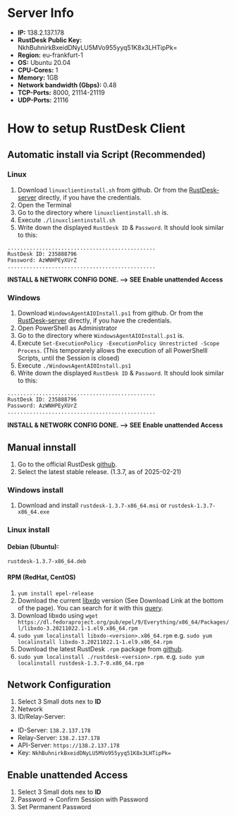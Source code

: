 # Server Info
- **IP:** 138.2.137.178
- **RustDesk Public Key:** NkhBuhnirkBxeidDNyLU5MVo955yyq51K8x3LHTipPk=
- **Region:** eu-frankfurt-1
- **OS:** Ubuntu 20.04
- **CPU-Cores:** 1
- **Memory:** 1GB
- **Network bandwidth (Gbps):** 0.48
- **TCP-Ports:** 8000, 21114-21119
- **UDP-Ports:** 21116

# How to setup RustDesk Client
## Automatic install via Script (Recommended)
### Linux
1. Download `linuxclientinstall.sh` from github. Or from the [RustDesk-server](http://138.2.137.178:8000) directly, if you have the credentials.
2. Open the Terminal
3. Go to the directory where `linuxclientinstall.sh` is.
4. Execute `./linuxclientinstall.sh`
5. Write down the displayed `RustDesk ID` & `Password`.
It should look similar to this:
```
...............................................
RustDesk ID: 235888796
Password: AzWNHPEyXUrZ
...............................................
```

**INSTALL & NETWORK CONFIG DONE. --> SEE Enable unattended Access**


### Windows
1. Download `WindowsAgentAIOInstall.ps1` from github. Or from the [RustDesk-server](http://138.2.137.178:8000) directly, if you have the credentials.
2. Open PowerShell as Administrator
3. Go to the directory where `WindowsAgentAIOInstall.ps1` is.
4. Execute `Set-ExecutionPolicy -ExecutionPolicy Unrestricted -Scope Process`. (This temporarely allows the execution of all PowerShelll Scripts, until the Session is closed)
5. Execute `./WindowsAgentAIOInstall.ps1`
6. Write down the displayed `RustDesk ID` & `Password`.
It should look similar to this:
```
...............................................
RustDesk ID: 235888796
Password: AzWNHPEyXUrZ
...............................................
```

**INSTALL & NETWORK CONFIG DONE. --> SEE Enable unattended Access**

## Manual innstall 
1. Go to the official RustDesk [github](https://github.com/rustdesk/rustdesk/releases). 
2. Select the latest stable release. (1.3.7, as of 2025-02-21)

### Windows install
1. Download and install `rustdesk-1.3.7-x86_64.msi` or ` rustdesk-1.3.7-x86_64.exe `
### Linux install
#### Debian (Ubuntu): 
`rustdesk-1.3.7-x86_64.deb`
#### RPM (RedHat, CentOS)

1. `yum install epel-release`
2. Download the current [libxdo](https://rhel.pkgs.org/9/epel-x86_64/libxdo-3.20211022.1-1.el9.x86_64.rpm.html) version (See Download Link at the bottom of the page). You can search for it with this [query](https://pkgs.org/search/?q=libxdo).
3. Download libxdo using `wget https://dl.fedoraproject.org/pub/epel/9/Everything/x86_64/Packages/l/libxdo-3.20211022.1-1.el9.x86_64.rpm`
4. `sudo yum localinstall libxdo-<version>.x86_64.rpm` e.g. `sudo yum localinstall libxdo-3.20211022.1-1.el9.x86_64.rpm`
5. Download the latest RustDesk `.rpm` package from [github](https://github.com/rustdesk/rustdesk/releases).
6. `sudo yum localinstall ./rustdesk-<version>.rpm`. e.g. `sudo yum localinstall rustdesk-1.3.7-0.x86_64.rpm`

## Network Configuration
1. Select 3 Small dots nex to **ID**
2. Network
3. ID/Relay-Server:
- ID-Server: `138.2.137.178`
- Relay-Server: `138.2.137.178`
- API-Server: `https://138.2.137.178`
- Key: `NkhBuhnirkBxeidDNyLU5MVo955yyq51K8x3LHTipPk=`

## Enable unattended Access
1. Select 3 Small dots nex to **ID**
2. Password -> Confirm Session with Password
3. Set Permanent Password
